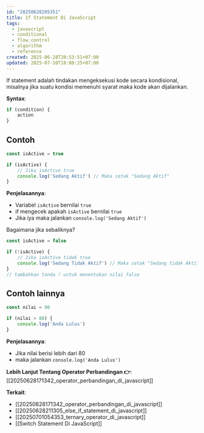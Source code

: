 ```yaml
---
id: "20250628205351"
title: If Statement Di JavaScript
tags:
  - javascript
  - conditional
  - flow_control
  - algorithm
  - reference
created: 2025-06-28T20:53:51+07:00
updated: 2025-07-10T18:08:25+07:00
---
```


If statement adalah tindakan mengeksekusi kode secara kondisional, misalnya jika suatu kondisi memenuhi syarat maka kode akan dijalankan.

**Syntax**:

```javascript
if (condition) {
	action
}
```

## Contoh

```javascript
const isActive = true

if (isActive) {
	// Jika isActive true
	console.log('Sedang Aktif') // Maka cetak "Sedang Aktif"
}
```

**Penjelasannya**:

- Variabel `isActive` bernilai `true`
- if mengecek apakah `isActive` bernilai `true`
- Jika iya maka jalankan `console.log('Sedang Aktif')`

Bagaimana jika sebaliknya?

```javascript
const isActive = false

if (!isActive) {
	// Jika isActive tidak true
	console.log('Sedang Tidak Aktif') // Maka cetak "Sedang tidak Aktif"
}
// tambahkan tanda ! untuk menentukan nilai false
```

## Contoh lainnya

```javascript
const nilai = 90

if (nilai > 80) {
	console.log('Anda Lulus')
}
```

**Penjelasannya**:

- Jika nilai berisi lebih dari 80
- maka jalankan `console.log('Anda Lulus')`

**Lebih Lanjut Tentang Operator Perbandingan 👉**: [[20250628171342_operator_perbandingan_di_javascript]]

**Terkait**:

- [[20250628171342_operator_perbandingan_di_javascript]]
- [[20250628211305_else_if_statement_di_javascript]]
- [[20250701054353_ternary_operator_di_javascript]]
- [[Switch Statement Di JavaScript]]
